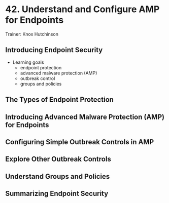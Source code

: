 # 42. Understand and Configure AMP for Endpoints

Trainer: Knox Hutchinson


## Introducing Endpoint Security

- Learning goals
  - endpoint protection
  - advanced malware protection (AMP)
  - outbreak control
  - groups and policies



## The Types of Endpoint Protection





## Introducing Advanced Malware Protection (AMP) for Endpoints





## Configuring Simple Outbreak Controls in AMP





## Explore Other Outbreak Controls





## Understand Groups and Policies





## Summarizing Endpoint Security




